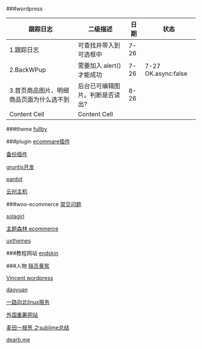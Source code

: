 ###wordpress

跟踪日志  	 	  	 | 二级描述 			|日期 | 状态
------------------------| ---------------------|----|-----
1.跟踪日志 				| 可查找并带入到可选框中  	|7-26|
2.BackWPup 				| 需要加入 alert()才能成功|7-26|7-27 OK.async:false 
3.首页商品图片、明细商品页面为什么选不到 | 后台已可编辑图片。判断是否读出?		|8-26|
Content Cell  			| Content Cell  		|    |

###theme
[fullby](http://www.marchettidesign.net/fullby/demo/)


###plugin
[ecommare插件](http://www.weidea.net/post/9689)

[备份插件](https://wordpress.org/plugins/backwpup/)

[gruntjs开发](http://gruntjs.com/)

[pardot](http://www.pardot.com/)

[云创主机](http://www.chuangdns.com/)

###woo-ecommerce
[常见问题](https://support.woothemes.com/hc/en-us/articles/203107367)

[solagirl](http://www.solagirl.net/)

[主题森林 ecommerce](http://themeforest.net/category/wordpress/ecommerce)

[uxthemes](http://flatsome.uxthemes.com/docs/)

###教程网站
[endskin](http://www.endskin.com/category/tips)

###人物
[隔页黄鸳](http://unmi.cc/category/php/wordpress/)

[Vincent wordpress](http://zhangyun.nj.blog.163.com/)

[daoyuan](http://daoyuan.li/wordpress-pages-load-very-slowly-after-google-is-blocked/)

[一路向北linux服务](http://shop34424291.taobao.com)

[外国重筹网站](http://www.lynda.com/?utm_source=youtube&utm_medium=videoads&utm_campaign=YT-Category-Prosp-1x1)

[麦田一根葱 之sublime总结](http://www.yuxiaoxi.com/2014-06-06-my-sublime-text-3.html)

[dearb.me](http://dearb.me/blog/archives/)



